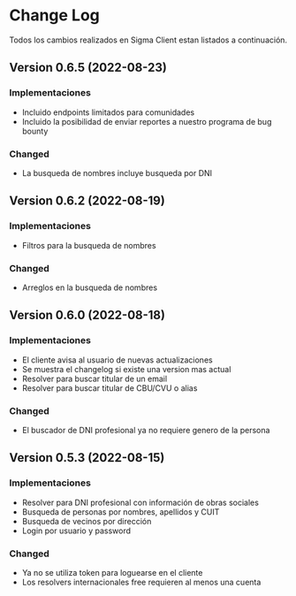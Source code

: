 # Change Log
Todos los cambios realizados en Sigma Client estan listados a continuación.

## Version 0.6.5 (2022-08-23)
### Implementaciones
- Incluido endpoints limitados para comunidades
- Incluido la posibilidad de enviar reportes a nuestro programa de bug bounty

### Changed
- La busqueda de nombres incluye busqueda por DNI

## Version 0.6.2 (2022-08-19)
### Implementaciones
- Filtros para la busqueda de nombres

### Changed
- Arreglos en la busqueda de nombres

## Version 0.6.0 (2022-08-18)
### Implementaciones
- El cliente avisa al usuario de nuevas actualizaciones
- Se muestra el changelog si existe una version mas actual
- Resolver para buscar titular de un email
- Resolver para buscar titular de CBU/CVU o alias

### Changed
- El buscador de DNI profesional ya no requiere genero de la persona

## Version 0.5.3 (2022-08-15)
### Implementaciones
- Resolver para DNI profesional con información de obras sociales
- Busqueda de personas por nombres, apellidos y CUIT
- Busqueda de vecinos por dirección
- Login por usuario y password

### Changed
- Ya no se utiliza token para loguearse en el cliente
- Los resolvers internacionales free requieren al menos una cuenta